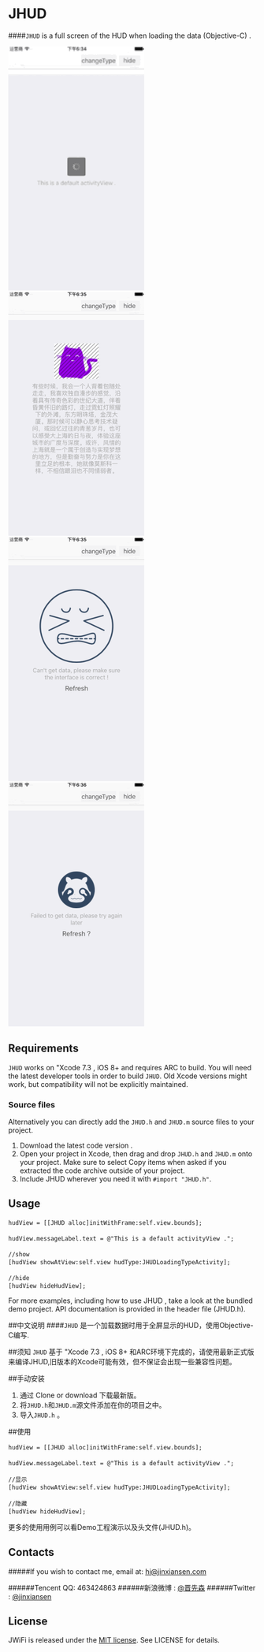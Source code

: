 # JHUD

####`JHUD` is a full screen of the HUD when loading the data (Objective-C) .


 ![](gif/1.gif) 
 ![](gif/2.gif)
 ![](gif/3.gif)
 ![](gif/4.gif)


## Requirements

`JHUD` works on "Xcode 7.3 , iOS 8+  and requires ARC to build. 
You will need the latest developer tools in order to build `JHUD`. Old Xcode versions might work, but compatibility will not be explicitly maintained.

### Source files

Alternatively you can directly add the `JHUD.h` and `JHUD.m` source files to your project.

1. Download the latest code version .
2. Open your project in Xcode, then drag and drop `JHUD.h` and `JHUD.m` onto your project. Make sure to select Copy items when asked if you extracted the code archive outside of your project.
3. Include JHUD wherever you need it with `#import "JHUD.h"`.



## Usage

```
hudView = [[JHUD alloc]initWithFrame:self.view.bounds];

hudView.messageLabel.text = @"This is a default activityView .";

//show
[hudView showAtView:self.view hudType:JHUDLoadingTypeActivity];

//hide 
[hudView hideHudView];

```

For more examples, including how to use JHUD , take a look at the bundled demo project. API documentation is provided in the header file (JHUD.h).


##中文说明
####`JHUD` 是一个加载数据时用于全屏显示的HUD，使用Objective-C编写.

##须知
`JHUD` 基于 "Xcode 7.3 , iOS 8+ 和ARC环境下完成的，请使用最新正式版来编译JHUD,旧版本的Xcode可能有效，但不保证会出现一些兼容性问题。

##手动安装
1. 通过 Clone or download 下载最新版。
2. 将`JHUD.h`和`JHUD.m`源文件添加在你的项目之中。
3. 导入`JHUD.h` 。

##使用

```
hudView = [[JHUD alloc]initWithFrame:self.view.bounds];

hudView.messageLabel.text = @"This is a default activityView .";

//显示
[hudView showAtView:self.view hudType:JHUDLoadingTypeActivity];

//隐藏 
[hudView hideHudView];

```

更多的使用用例可以看Demo工程演示以及头文件(JHUD.h)。


## Contacts

#####If you wish to contact me, email at: hi@jinxiansen.com

######Tencent QQ: 463424863
######新浪微博 : [@晋先森](http://weibo.com/3205872327/)
######Twitter : [@jinxiansen](https://twitter.com/jinxiansen)

## License

JWiFi is released under the [MIT license](LICENSE). See LICENSE for details.